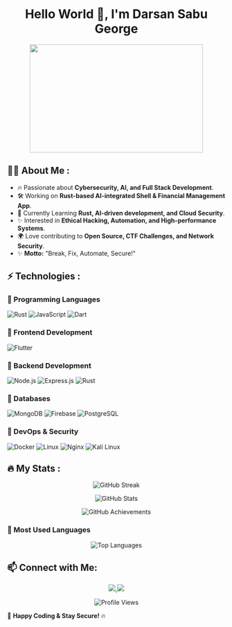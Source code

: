 <h1 align="center"> Hello World 👋, I'm Darsan Sabu George </h1>

<p align="center">
  <img src="https://media4.giphy.com/media/v1.Y2lkPTc5MGI3NjExaTl1ams2cm8wd2MybTBlMzBvYjJ1bno1dmlwb2FyeHhwNnJ3YTN4byZlcD12MV9pbnRlcm5hbF9naWZfYnlfaWQmY3Q9Zw/hKdDwtTZ6gD0AS7etL/giphy.gif" width="400px" height="250px">
</p>

## 🧑‍💻 About Me :
- 🔥 Passionate about **Cybersecurity, AI, and Full Stack Development**.
- 🛠 Working on **Rust-based AI-integrated Shell & Financial Management App**.
- 🌱 Currently Learning **Rust, AI-driven development, and Cloud Security**.
- ✨ Interested in **Ethical Hacking, Automation, and High-performance Systems**.
- 🌍 Love contributing to **Open Source, CTF Challenges, and Network Security**.
- ✨ **Motto:** "Break, Fix, Automate, Secure!"

## ⚡ Technologies :
### 🔹 Programming Languages
![Rust](https://img.shields.io/badge/-Rust-000000?logo=rust)
![JavaScript](https://img.shields.io/badge/-JavaScript-F7DF1E?logo=javascript&logoColor=black)
![Dart](https://img.shields.io/badge/-Dart-0175C2?logo=dart&logoColor=white)

### 🔹 Frontend Development
![Flutter](https://img.shields.io/badge/-Flutter-02569B?logo=flutter&logoColor=white)

### 🔹 Backend Development
![Node.js](https://img.shields.io/badge/-Node.js-339933?logo=node.js&logoColor=white)
![Express.js](https://img.shields.io/badge/-Express.js-000000?logo=express&logoColor=white)
![Rust](https://img.shields.io/badge/-Rust-000000?logo=rust)

### 🔹 Databases
![MongoDB](https://img.shields.io/badge/-MongoDB-47A248?logo=mongodb&logoColor=white)
![Firebase](https://img.shields.io/badge/-Firebase-FFCA28?logo=firebase&logoColor=black)
![PostgreSQL](https://img.shields.io/badge/-PostgreSQL-336791?logo=postgresql&logoColor=white)

### 🔹 DevOps & Security
![Docker](https://img.shields.io/badge/-Docker-2496ED?logo=docker&logoColor=white)
![Linux](https://img.shields.io/badge/-Linux-FCC624?logo=linux&logoColor=black)
![Nginx](https://img.shields.io/badge/-Nginx-009639?logo=nginx&logoColor=white)
![Kali Linux](https://img.shields.io/badge/-Kali_Linux-557C94?logo=kali-linux&logoColor=white)

## 🔥 My Stats :
<p align="center">
  <img src="https://github-readme-streak-stats.herokuapp.com/?user=Mr-BiG1&theme=darkhub" alt="GitHub Streak" />
</p>

<p align="center">
  <img src="https://github-readme-stats.vercel.app/api?username=Mr-BiG1&show_icons=true&theme=darkhub" alt="GitHub Stats" />
</p>

<p align="center">
  <img src="https://github-profile-trophy.vercel.app/?username=Mr-BiG1&theme=darkhub" alt="GitHub Achievements" />
</p>

### 🔹 Most Used Languages
<p align="center">
  <img src="https://github-readme-stats.vercel.app/api/top-langs/?username=Mr-BiG1&layout=compact&theme=dark" alt="Top Languages" />
</p>

## 📫 Connect with Me:
<p align="center">
  <a href="https://www.linkedin.com/in/darsan-sabu-george">
    <img src="https://img.shields.io/badge/-LinkedIn-0077B5?logo=linkedin&logoColor=white">
  </a>
  <a href="https://github.com/Mr-BiG1">
    <img src="https://img.shields.io/badge/-GitHub-181717?logo=github&logoColor=white">
  </a>
</p>

<p align="center">
  <img src="https://komarev.com/ghpvc/?username=Mr-BiG1&color=blue" alt="Profile Views" />
</p>

🚀 **Happy Coding & Stay Secure!** 🔥

